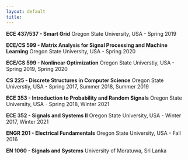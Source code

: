 ```yaml
---
layout: default
title: 
---
```


**ECE 437/537 - Smart Grid**
Oregon State University, USA - Spring 2019

**ECE/CS 599 - Matrix Analysis for Signal Processing and Machine Learning**
Oregon State University, USA - Spring 2020

**ECE/CS 599 - Nonlinear Optimization**
Oregon State Universtiy, USA - Spring 2019, Spring 2020

**CS 225 - Discrete Structures in Computer Science**
Oregon State Universtiy, USA - Spring 2017, Summer 2018, Summer 2019

**ECE 353 - Introduction to Probability and Random Signals**
Oregon State University, USA - Spring 2018, Winter 2021

**ECE 352 - Signals and Systems II**
Oregon State University, USA - Winter 2017, Winter 2021 

**ENGR 201 - Electrical Fundamentals**
Oregon State University, USA - Fall 2016

**EN 1060 - Signals and Systems**
University of Moratuwa, Sri Lanka

